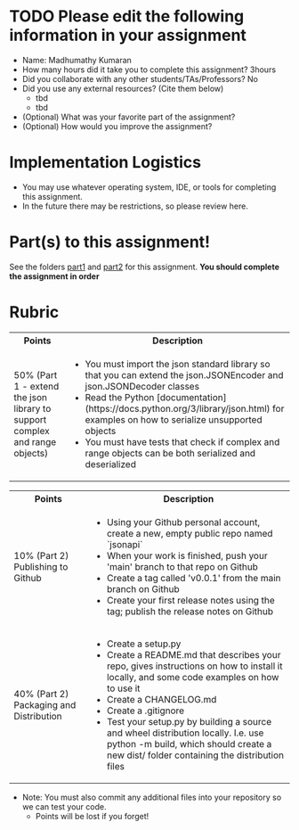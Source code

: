 # TODO Please edit the following information in your assignment

- Name: Madhumathy Kumaran
- How many hours did it take you to complete this assignment? 3hours
- Did you collaborate with any other students/TAs/Professors? No 
- Did you use any external resources? (Cite them below)
  - tbd
  - tbd
- (Optional) What was your favorite part of the assignment?
- (Optional) How would you improve the assignment?

# Implementation Logistics

- You may use whatever operating system, IDE, or tools for completing this assignment.
- In the future there may be restrictions, so please review here.

# Part(s) to this assignment!

See the folders [part1](./part1) and [part2](./part2) for this assignment. **You should complete the assignment in order**

# Rubric

  <table>
  <tbody>
    <tr>
      <th>Points</th>
      <th align="center">Description</th>
    </tr>
      <td>50% (Part 1 - extend the json library to support complex and range objects)</td>
	        <td ><ul>
              <li>You must import the json standard library so that you can extend the json.JSONEncoder and json.JSONDecoder classes</li>
              <li>Read the Python [documentation](https://docs.python.org/3/library/json.html) for examples on how to serialize unsupported objects</li>
              <li>You must have tests that check if complex and range objects can be both serialized and deserialized</li>
            </ul></td>
    </tr>
  </tbody>
</table>

  <table>
  <tbody>
    <tr>
      <th>Points</th>
      <th align="center">Description</th>
    </tr>
	 <tr>
		<td>10% (Part 2) Publishing to Github</td>
		<td align="left"><ul>
            <li>Using your Github personal account, create a new, empty public repo named `jsonapi`</li>
              <li>When your work is finished, push your 'main' branch to that repo on Github</li>
              <li>Create a tag called 'v0.0.1' from the main branch on Github</li>
              <li>Create your first release notes using the tag; publish the release notes on Github</li>
        </ul></td>
	  </tr>
	<tr>
    	<td>40% (Part 2) Packaging and Distribution</td>
		<td align="left"><ul>
          <li>Create a setup.py</li>
          <li>Create a README.md that describes your repo, gives instructions on how to install it locally, and some code examples on how to use it</li>
          <li>Create a CHANGELOG.md</li>
          <li>Create a .gitignore</li>
          <li>Test your setup.py by building a source and wheel distribution locally. I.e. use python -m build, which should create a new dist/ folder containing the distribution files</li>
        </ul></td>
    </tr>
  </tbody>
</table>


* Note: You must also commit any additional files into your repository so we can test your code.
  * Points will be lost if you forget!
